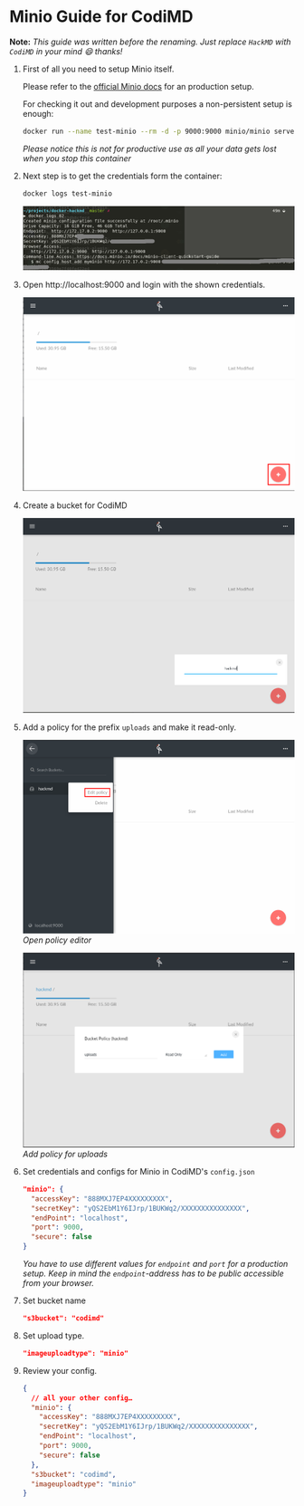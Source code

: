 Minio Guide for CodiMD
===

**Note:** *This guide was written before the renaming. Just replace `HackMD` with `CodiMD` in your mind :smile: thanks!*

1. First of all you need to setup Minio itself.

   Please refer to the [official Minio docs](https://docs.minio.io/) for an
   production setup.

   For checking it out and development purposes a non-persistent setup is enough:
   ```sh
   docker run --name test-minio --rm -d -p 9000:9000 minio/minio server /data
   ```

   *Please notice this is not for productive use as all your data gets lost
   when you stop this container*

2. Next step is to get the credentials form the container:

   ```sh
   docker logs test-minio
   ```

   ![docker logs](../images/minio-image-upload/docker-logs.png)

3. Open http://localhost:9000 and login with the shown credentials.

   ![minio default view](../images/minio-image-upload/default-view.png)

4. Create a bucket for CodiMD

   ![minio create bucket](../images/minio-image-upload/create-bucket.png)

5. Add a policy for the prefix `uploads` and make it read-only.

   ![minio edit policy](../images/minio-image-upload/open-edit-policy.png)
   *Open policy editor*

   ![minio policy adding](../images/minio-image-upload/create-policy.png)
   *Add policy for uploads*

6. Set credentials and configs for Minio in CodiMD's `config.json`

   ```JSON
   "minio": {
     "accessKey": "888MXJ7EP4XXXXXXXXX",
     "secretKey": "yQS2EbM1Y6IJrp/1BUKWq2/XXXXXXXXXXXXXXX",
     "endPoint": "localhost",
     "port": 9000,
     "secure": false
   }
   ```
   *You have to use different values for `endpoint` and `port` for a production
   setup. Keep in mind the `endpoint`-address has to be public accessible from
   your browser.*

7. Set bucket name

   ```JSON
   "s3bucket": "codimd"
   ```

8. Set upload type.

   ```JSON
   "imageuploadtype": "minio"
   ```

9. Review your config.

   ```json
   {
     // all your other config…
     "minio": {
       "accessKey": "888MXJ7EP4XXXXXXXXX",
       "secretKey": "yQS2EbM1Y6IJrp/1BUKWq2/XXXXXXXXXXXXXXX",
       "endPoint": "localhost",
       "port": 9000,
       "secure": false
     },
     "s3bucket": "codimd",
     "imageuploadtype": "minio"
   }
   ```
